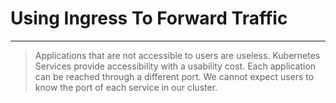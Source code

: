 <!-- .slide: data-background="../img/background/why.jpg" -->
# Using Ingress To Forward Traffic

---


<!-- .slide: data-background="img/door.jpeg" -->
> Applications that are not accessible to users are useless. Kubernetes Services provide accessibility with a usability cost. Each application can be reached through a different port. We cannot expect users to know the port of each service in our cluster.